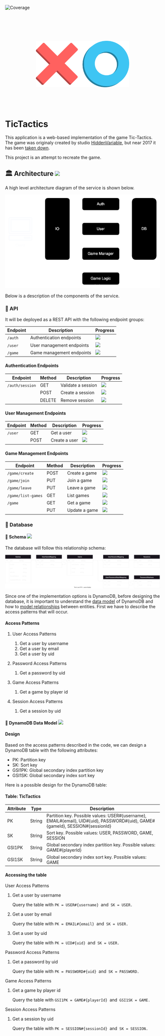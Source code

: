 ![Coverage](https://img.shields.io/badge/Coverage-67.25-yellow)

<div style="text-align:center; margin: 100px;">
    <img src="documentation/resources/logo.png" alt=""/>
</div>

# TicTactics
This application is a web-based implementation of the game Tic-Tactics. The game was originaly created by studio [HiddenVariable](https://www.hiddenvariable.com/), but near 2017 it has been [taken down](https://www.hiddenvariable.com/tictactics/). 

This project is an attempt to recreate the game.

## 🏛️ Architecture ![](https://progress-bar.dev/100)

A high level architecture diagram of the service is shown below.

<div style="text-align: center;">
    <img src="documentation/resources/HighLevelArchitecture.svg" alt=""/>
</div>

Below is a description of the components of the service.

### 🚀 API 
It will be deployed as a REST API with the following endpoint groups:

| Endpoint | Description               | Progress                       |
|----------|---------------------------|--------------------------------|
| `/auth`  | Authentication endpoints  |![](https://progress-bar.dev/0) |
| `/user`  | User management endpoints |![](https://progress-bar.dev/50)|
| `/game`  | Game management endpoints |![](https://progress-bar.dev/0) |

#### Authentication Endpoints

| Endpoint         | Method | Description        | Progress                      |              
|------------------|------  |--------------------|-------------------------------|
| `/auth/session`  | GET    | Validate a session |![](https://progress-bar.dev/0)|
|                  | POST   | Create a session   |![](https://progress-bar.dev/0)|
|                  | DELETE | Remove session     |![](https://progress-bar.dev/0)|

#### User Management Endpoints

| Endpoint | Method | Description      | Progress                        |
|----------|------  |------------------|---------------------------------|
| `/user`  | GET    | Get a user       |![](https://progress-bar.dev/0)  |
|          | POST   | Create a user    |![](https://progress-bar.dev/100)|

#### Game Management Endpoints

| Endpoint           | Method | Description      | Progress                      |
|--------------------|--------|------------------|-------------------------------|
| `/game/create`     | POST   | Create a game    |![](https://progress-bar.dev/0)|
| `/game/join`       | PUT    | Join a game      |![](https://progress-bar.dev/0)|
| `/game/leave`      | PUT    | Leave a game     |![](https://progress-bar.dev/0)|
| `/game/list-games` | GET    | List games       |![](https://progress-bar.dev/0)|
| `/game`            | GET    | Get a game       |![](https://progress-bar.dev/0)|
|                    | PUT    | Update a game    |![](https://progress-bar.dev/0)|

### 💾 Database
#### 📜 Schema ![](https://progress-bar.dev/100)
The database will follow this relationship schema:

<div style="text-align: center;">
    <img src="documentation/resources/Database.svg" alt=""/>
</div>

Since one of the implementation options is DynamoDB, before designing the database, it is important to understand the [data model](https://docs.aws.amazon.com/amazondynamodb/latest/developerguide/HowItWorks.CoreComponents.html#HowItWorks.CoreComponents.DataModel) of DynamoDB and how to [model relationships](https://docs.aws.amazon.com/amazondynamodb/latest/developerguide/bp-modeling-nosql-B.html) between entities. First we have to describe the access patterns that will occur.

#### Access Patterns
1. User Access Patterns
    1. Get a user by username
    1. Get a user by email
    1. Get a user by uid

1. Password Access Patterns
    1. Get a password by uid

1. Game Access Patterns
    1. Get a game by player id

1. Session Access Patterns
    1. Get a session by uid

#### 💾 DynamoDB Data Model ![](https://progress-bar.dev/100)
#### Design
Based on the access patterns described in the code, we can design a DynamoDB table with the following attributes:

* PK: Partition key
* SK: Sort key
* GSI1PK: Global secondary index partition key
* GSI1SK: Global secondary index sort key

Here is a possible design for the DynamoDB table:

#### Table: TicTactics
| Attribute | Type   | Description                                                                 |
|-----------|--------|-----------------------------------------------------------------------------|
| PK        | String | Partition key. Possible values: USER#{username}, EMAIL#{email}, UID#{uid}, PASSWORD#{uid}, GAME#{gameId}, SESSION#{sessionId} |
| SK        | String | Sort key. Possible values: USER, PASSWORD, GAME, SESSION                     |
| GSI1PK    | String | Global secondary index partition key. Possible values: GAME#{playerId}      |
| GSI1SK    | String | Global secondary index sort key. Possible values: GAME                       |

#### Accessing the table
User Access Patterns
1. Get a user by username

    Query the table with ```PK = USER#{username} ```and``` SK = USER.```

1. Get a user by email

    Query the table with ```PK = EMAIL#{email} ```and``` SK = USER.```

1. Get a user by uid

    Query the table with ```PK = UID#{uid} ```and``` SK = USER.```

Password Access Patterns
1. Get a password by uid

    Query the table with ```PK = PASSWORD#{uid} ```and``` SK = PASSWORD.```

Game Access Patterns
1. Get a game by player id

    Query the table with ```GSI1PK = GAME#{playerId} ```and``` GSI1SK = GAME.```

Session Access Patterns
1. Get a session by uid

    Query the table with ```PK = SESSION#{sessionId} ```and``` SK = SESSION.```
